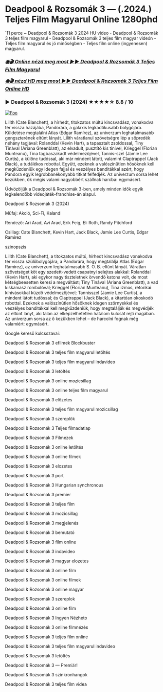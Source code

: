 # Deadpool & Rozsomák 3 — (.2024.) Teljes Film Magyarul Online 1280phd

`11 perce ~ Deadpool & Rozsomák 3 2024 HU video - Deadpool & Rozsomák 3 teljes film magyarul - Deadpool & Rozsomák 3 teljes film magyar videón - Teljes film magyarul és jó minőségben - Teljes film online (ingyenesen) magyarul.

<b><i><h3> <a href="https://filmhd.cloud/hu/movie/533535/deadpool-gitbis" rel="nofollow">◉🎬 Online nézd meg most ►► Deadpool & Rozsomák 3 Teljes Film Magyarul</a></b></i></h>

<b><i><h> <a href="https://filmhd.cloud/hu/movie/533535/deadpool-gitbis" rel="nofollow">◉🎬 nézd HD meg most ►► Deadpool & Rozsomák 3 Teljes Film Online HD</a></b></i></h3>

### ▶️ Deadpool & Rozsomák 3 (2024) ★★★★☆ 8.8 / 10

<a href="https://filmhd.cloud/hu/movie/533535/deadpool-gitbis" rel="nofollow"><img src="https://camo.githubusercontent.com/917e6ed5c302499242165dcc02bdbce85c075fd21b35918eb9c0b771855261b8/68747470733a2f2f7374617469632e7769787374617469632e636f6d2f6d656469612f6232343966395f61646163386637306662336634356238383639313639366337376465313866337e6d76322e676966" alt="Foo" style="max-width: 100%;"></a>

Lilith (Cate Blanchett), a hírhedt, titokzatos múltú kincsvadász, vonakodva tér vissza hazájába, Pandorára, a galaxis legkaotikusabb bolygójára. Küldetése megtalálni Atlas (Edgar Ramírez), az univerzum leghatalmasabb gengszterének eltűnt lányát. Lilith váratlanul szövetségre lép a söpredék néhány tagjával: Rolanddal (Kevin Hart), a tapasztalt zsoldossal, Tiny Tinával (Ariana Greenblatt), az elvadult, pusztító kis tinivel, Krieggel (Florian Munteanu), Tina tagbaszakadt védelmezőjével, Tannis-szel (Jamie Lee Curtis), a különc tudóssal, aki már mindent látott, valamint Claptrappel (Jack Black), a tudálékos robottal. Együtt, ezeknek a valószínűtlen hősöknek kell megküzdeniük egy idegen fajjal és veszélyes banditákkal azért, hogy Pandora egyik legrobbanékonyabb titkát felfedjék. Az univerzum sorsa lehet kezükben, ők mégis valami nagyobbért szállnak harcba: egymásért.

Üdvözöljük a Deadpool & Rozsomák 3-ben, amely minden idők egyik legkelendőbb videojáték-franchise-án alapul.

Deadpool & Rozsomák 3 (2024)

Műfaj: Akció, Sci-Fi, Kaland

Rendező: Ari Arad, Avi Arad, Erik Feig, Eli Roth, Randy Pitchford

Csillag: Cate Blanchett, Kevin Hart, Jack Black, Jamie Lee Curtis, Edgar Ramírez

szinopszis

Lilith (Cate Blanchett), a titokzatos múltú, hírhedt kincsvadász vonakodva tér vissza szülőbolygójára, a Pandorára, hogy megtalálja Atlas (Edgar Ramírez), az univerzum leghatalmasabb S. O. B. eltűnt lányát. Váratlan szövetséget köt egy szedett-vedett csapatnyi selejtes alakkal: Rolanddal (Kevin Hart), aki egykor nagy tiszteletnek örvendő katona volt, de most kétségbeesetten keresi a megváltást; Tiny Tinával (Ariana Greenblatt), a vad kiskamasz rombolóval; Krieggel (Florian Munteanu), Tina izmos, retorikai kihívásokkal küzdő védelmezőjével; Tannisszel (Jamie Lee Curtis), a mindent látott tudóssal; és Claptrappel (Jack Black), a kitartóan okoskodó robottal. Ezeknek a valószínűtlen hősöknek idegen szörnyekkel és veszélyes banditákkal kell megküzdeniük, hogy megtalálják és megvédjék az eltűnt lányt, aki talán az elképzelhetetlen hatalom kulcsát rejti magában. Az univerzum sorsa az ő kezükben lehet – de harcolni fognak még valamiért: egymásért.

Google kereső kulcsszavai:

Deadpool & Rozsomák 3 efilmek Blockbuster

Deadpool & Rozsomák 3 teljes film magyarul letöltés

Deadpool & Rozsomák 3 teljes film magyarul indavideo

Deadpool & Rozsomák 3 letöltés

Deadpool & Rozsomák 3 online mozicsillag

Deadpool & Rozsomák 3 online teljes film magyarul

Deadpool & Rozsomák 3 előzetes

Deadpool & Rozsomák 3 teljes film magyarul mozicsillag

Deadpool & Rozsomák 3 szereplők

Deadpool & Rozsomák 3 Teljes filmadatlap

Deadpool & Rozsomák 3 Filmezek

Deadpool & Rozsomák 3 online letöltés

Deadpool & Rozsomák 3 online filmek

Deadpool & Rozsomák 3 elozetes

Deadpool & Rozsomák 3 port

Deadpool & Rozsomák 3 Hungarian synchronous

Deadpool & Rozsomák 3 premier

Deadpool & Rozsomák 3 teljes film

Deadpool & Rozsomák 3 mozicsillag

Deadpool & Rozsomák 3 megjelenés

Deadpool & Rozsomák 3 bemutató

Deadpool & Rozsomák 3 film online

Deadpool & Rozsomák 3 indavideo

Deadpool & Rozsomák 3 magyar elozetes

Deadpool & Rozsomák 3 online film

Deadpool & Rozsomák 3 online filmek

Deadpool & Rozsomák 3 online magyar

Deadpool & Rozsomák 3 szereplok

Deadpool & Rozsomák 3 online film

Deadpool & Rozsomák 3 Ingyen Nézheto

Deadpool & Rozsomák 3 online filmnézés

Deadpool & Rozsomák 3 teljes film online

Deadpool & Rozsomák 3 teljes film magyarul indavideo

Deadpool & Rozsomák 3 letöltés

Deadpool & Rozsomák 3 — Premiär!

Deadpool & Rozsomák 3 szinkronhangok

Deadpool & Rozsomák 3 teljes film videa
